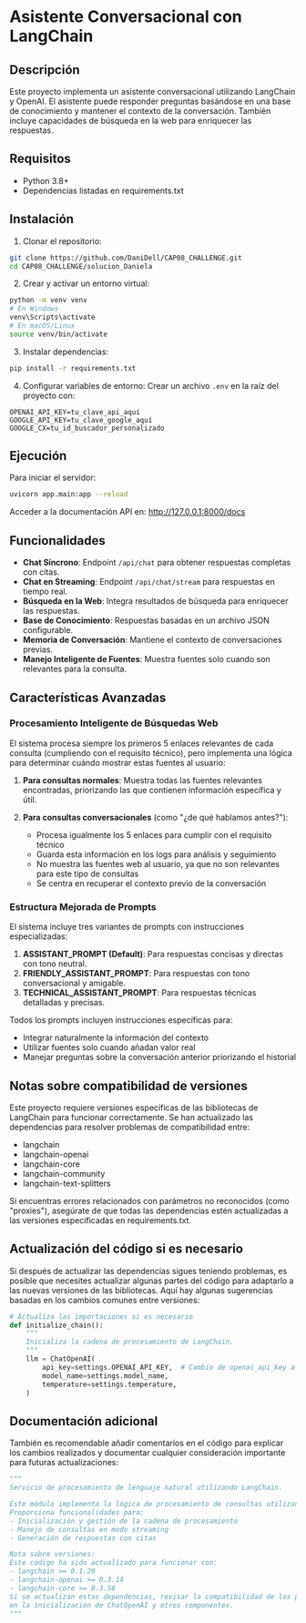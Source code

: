 # Asistente Conversacional con LangChain

## Descripción
Este proyecto implementa un asistente conversacional utilizando LangChain y OpenAI. El asistente puede responder preguntas basándose en una base de conocimiento y mantener el contexto de la conversación. También incluye capacidades de búsqueda en la web para enriquecer las respuestas.

## Requisitos
- Python 3.8+
- Dependencias listadas en requirements.txt

## Instalación

1. Clonar el repositorio:
```bash
git clone https://github.com/DaniDell/CAP08_CHALLENGE.git
cd CAP08_CHALLENGE/solucion_Daniela
```

2. Crear y activar un entorno virtual:
```bash
python -m venv venv
# En Windows
venv\Scripts\activate
# En macOS/Linux
source venv/bin/activate
```

3. Instalar dependencias:
```bash
pip install -r requirements.txt
```

4. Configurar variables de entorno:
Crear un archivo `.env` en la raíz del proyecto con:
```
OPENAI_API_KEY=tu_clave_api_aquí
GOOGLE_API_KEY=tu_clave_google_aquí
GOOGLE_CX=tu_id_buscador_personalizado
```

## Ejecución

Para iniciar el servidor:
```bash
uvicorn app.main:app --reload
```

Acceder a la documentación API en: http://127.0.0.1:8000/docs

## Funcionalidades

- **Chat Síncrono**: Endpoint `/api/chat` para obtener respuestas completas con citas.
- **Chat en Streaming**: Endpoint `/api/chat/stream` para respuestas en tiempo real.
- **Búsqueda en la Web**: Integra resultados de búsqueda para enriquecer las respuestas.
- **Base de Conocimiento**: Respuestas basadas en un archivo JSON configurable.
- **Memoria de Conversación**: Mantiene el contexto de conversaciones previas.
- **Manejo Inteligente de Fuentes**: Muestra fuentes solo cuando son relevantes para la consulta.

## Características Avanzadas

### Procesamiento Inteligente de Búsquedas Web

El sistema procesa siempre los primeros 5 enlaces relevantes de cada consulta (cumpliendo con el requisito técnico), pero implementa una lógica para determinar cuándo mostrar estas fuentes al usuario:

1. **Para consultas normales**: Muestra todas las fuentes relevantes encontradas, priorizando las que contienen información específica y útil.

2. **Para consultas conversacionales** (como "¿de qué hablamos antes?"): 
   - Procesa igualmente los 5 enlaces para cumplir con el requisito técnico
   - Guarda esta información en los logs para análisis y seguimiento
   - No muestra las fuentes web al usuario, ya que no son relevantes para este tipo de consultas
   - Se centra en recuperar el contexto previo de la conversación

### Estructura Mejorada de Prompts

El sistema incluye tres variantes de prompts con instrucciones especializadas:

1. **ASSISTANT_PROMPT (Default)**: Para respuestas concisas y directas con tono neutral.
2. **FRIENDLY_ASSISTANT_PROMPT**: Para respuestas con tono conversacional y amigable.
3. **TECHNICAL_ASSISTANT_PROMPT**: Para respuestas técnicas detalladas y precisas.

Todos los prompts incluyen instrucciones específicas para:
- Integrar naturalmente la información del contexto
- Utilizar fuentes solo cuando añadan valor real
- Manejar preguntas sobre la conversación anterior priorizando el historial

## Notas sobre compatibilidad de versiones

Este proyecto requiere versiones específicas de las bibliotecas de LangChain para funcionar correctamente. Se han actualizado las dependencias para resolver problemas de compatibilidad entre:
- langchain
- langchain-openai
- langchain-core
- langchain-community
- langchain-text-splitters

Si encuentras errores relacionados con parámetros no reconocidos (como "proxies"), asegúrate de que todas las dependencias estén actualizadas a las versiones especificadas en requirements.txt.

## Actualización del código si es necesario

Si después de actualizar las dependencias sigues teniendo problemas, es posible que necesites actualizar algunas partes del código para adaptarlo a las nuevas versiones de las bibliotecas. Aquí hay algunas sugerencias basadas en los cambios comunes entre versiones:

```python
# Actualiza las importaciones si es necesario
def initialize_chain():
    """
    Inicializa la cadena de procesamiento de LangChain.
    """
    llm = ChatOpenAI(
        api_key=settings.OPENAI_API_KEY,  # Cambio de openai_api_key a api_key si es necesario
        model_name=settings.model_name,
        temperature=settings.temperature,
    )
```

## Documentación adicional

También es recomendable añadir comentarios en el código para explicar los cambios realizados y documentar cualquier consideración importante para futuras actualizaciones:

```python
"""
Servicio de procesamiento de lenguaje natural utilizando LangChain.

Este módulo implementa la lógica de procesamiento de consultas utilizando el framework LangChain.
Proporciona funcionalidades para:
- Inicialización y gestión de la cadena de procesamiento
- Manejo de consultas en modo streaming
- Generación de respuestas con citas

Nota sobre versiones:
Este código ha sido actualizado para funcionar con:
- langchain >= 0.1.20
- langchain-openai >= 0.3.14
- langchain-core >= 0.3.56
Si se actualizan estas dependencias, revisar la compatibilidad de los parámetros
en la inicialización de ChatOpenAI y otros componentes.
"""
```